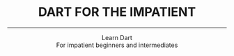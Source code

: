 <div align="center">
  
# DART FOR THE IMPATIENT

---

Learn Dart <br>
For impatient beginners and intermediates

</div>
